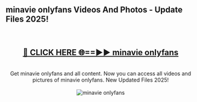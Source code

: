 <h2>minavie onlyfans Videos And Photos - Update Files 2025!</h2>
<br>
<div align="center">
<h2><a href="https://linkcuts.com/hfmhzwbr" rel="nofollow">🔴 CLICK HERE 🌐==►► minavie onlyfans</a></h2>
<br>
Get minavie onlyfans and all content. Now you can access all videos and pictures of minavie onlyfans. New Updated Files 2025!
<br>
<br>
<a href="https://linkcuts.com/hfmhzwbr" rel="nofollow" data-target="animated-image.originalLink"><img src="https://i.ibb.co.com/WyWwxjT/player-gif2.gif" alt="minavie onlyfans" style="max-width: 100%; display: inline-block;" data-target="animated-image.originalImage"></a>
</div>
<br>